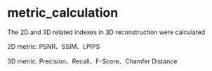 # metric_calculation
The 2D and 3D related indexes in 3D reconstruction were calculated

2D metric:
PSNR、SSIM、LPIPS

3D metric:
Precision、Recall、F-Score、Chamfer Distance
